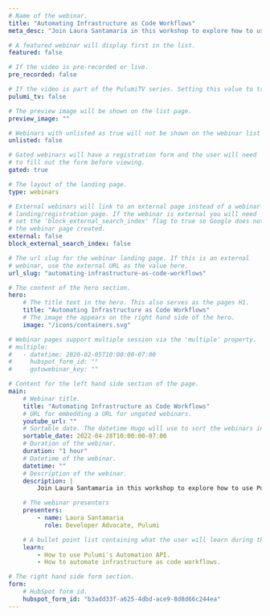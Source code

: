 ```yaml
---
# Name of the webinar.
title: "Automating Infrastructure as Code Workflows"
meta_desc: "Join Laura Santamaria in this workshop to explore how to use Pulumi's Automation API to work with Pulumi in a programmatic manner."

# A featured webinar will display first in the list.
featured: false

# If the video is pre-recorded or live.
pre_recorded: false

# If the video is part of the PulumiTV series. Setting this value to true will list the video in the "PulumiTV" section.
pulumi_tv: false

# The preview image will be shown on the list page.
preview_image: ""

# Webinars with unlisted as true will not be shown on the webinar list
unlisted: false

# Gated webinars will have a registration form and the user will need
# to fill out the form before viewing.
gated: true

# The layout of the landing page.
type: webinars

# External webinars will link to an external page instead of a webinar
# landing/registration page. If the webinar is external you will need
# set the 'block_external_search_index' flag to true so Google does not index
# the webinar page created.
external: false
block_external_search_index: false

# The url slug for the webinar landing page. If this is an external
# webinar, use the external URL as the value here.
url_slug: "automating-infrastructure-as-code-workflows"

# The content of the hero section.
hero:
    # The title text in the hero. This also serves as the pages H1.
    title: "Automating Infrastructure as Code Workflows"
    # The image the appears on the right hand side of the hero.
    image: "/icons/containers.svg"

# Webinar pages support multiple session via the 'multiple' property.
# multiple:
#   - datetime: 2020-02-05T10:00:00-07:00
#     hubspot_form_id: ""
#     gotowebinar_key: ""

# Content for the left hand side section of the page.
main:
    # Webinar title.
    title: "Automating Infrastructure as Code Workflows"
    # URL for embedding a URL for ungated webinars.
    youtube_url: ""
    # Sortable date. The datetime Hugo will use to sort the webinars in date order.
    sortable_date: 2022-04-28T10:00:00-07:00
    # Duration of the webinar.
    duration: "1 hour"
    # Datetime of the webinar.
    datetime: ""
    # Description of the webinar.
    description: |
        Join Laura Santamaria in this workshop to explore how to use Pulumi's Automation API to work with Pulumi in a programmatic manner.

    # The webinar presenters
    presenters:
        - name: Laura Santamaria
          role: Developer Advocate, Pulumi

    # A bullet point list containing what the user will learn during the webinar.
    learn:
        - How to use Pulumi's Automation API.
        - How to automate infrastructure as code workflows.

# The right hand side form section.
form:
    # HubSpot form id.
    hubspot_form_id: "b3add33f-a625-4dbd-ace9-8d8d66c244ea"
---
```

